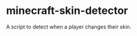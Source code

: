 minecraft-skin-detector
=======================

A script to detect when a player changes their skin.
